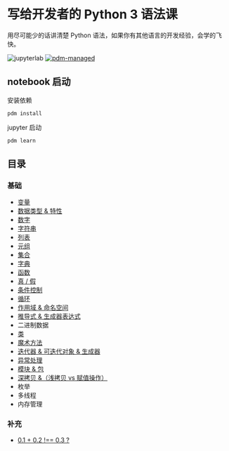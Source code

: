 # 写给开发者的 Python 3 语法课

用尽可能少的话讲清楚 Python 语法，如果你有其他语言的开发经验，会学的飞快。

![jupyterlab](https://img.shields.io/badge/jupyterlab-F37626)
[![pdm-managed](https://img.shields.io/badge/pdm-managed-blueviolet)](https://pdm.fming.dev)

## notebook 启动

安装依赖

`pdm install`

jupyter 启动

`pdm learn`

## 目录

### 基础

- [变量](https://nbviewer.jupyter.org/github/binghuis/python3-course-for-devs/blob/main/src/python3_course_for_devs/notebooks/var.ipynb)
- [数据类型 & 特性](https://nbviewer.jupyter.org/github/binghuis/python3-course-for-devs/blob/main/src/python3_course_for_devs/notebooks/types.ipynb)
- [数字](https://nbviewer.jupyter.org/github/binghuis/python3-course-for-devs/blob/main/src/python3_course_for_devs/notebooks/number.ipynb)
- [字符串](https://nbviewer.jupyter.org/github/binghuis/python3-course-for-devs/blob/main/src/python3_course_for_devs/notebooks/string.ipynb)
- [列表](https://nbviewer.jupyter.org/github/binghuis/python3-course-for-devs/blob/main/src/python3_course_for_devs/notebooks/list.ipynb)
- [元组](https://nbviewer.jupyter.org/github/binghuis/python3-course-for-devs/blob/main/src/python3_course_for_devs/notebooks/tuple.ipynb)
- [集合](https://nbviewer.jupyter.org/github/binghuis/python3-course-for-devs/blob/main/src/python3_course_for_devs/notebooks/set.ipynb)
- [字典](https://nbviewer.jupyter.org/github/binghuis/python3-course-for-devs/blob/main/src/python3_course_for_devs/notebooks/dict.ipynb)
- [函数](https://nbviewer.jupyter.org/github/binghuis/python3-course-for-devs/blob/main/src/python3_course_for_devs/notebooks/function.ipynb)
- [真 / 假](https://nbviewer.jupyter.org/github/binghuis/python3-course-for-devs/blob/main/src/python3_course_for_devs/notebooks/bool.ipynb)
- [条件控制](https://nbviewer.jupyter.org/github/binghuis/python3-course-for-devs/blob/main/src/python3_course_for_devs/notebooks/judgment.ipynb)
- [循环](https://nbviewer.jupyter.org/github/binghuis/python3-course-for-devs/blob/main/src/python3_course_for_devs/notebooks/loop.ipynb)
- [作用域 & 命名空间](https://nbviewer.jupyter.org/github/binghuis/python3-course-for-devs/blob/main/src/python3_course_for_devs/notebooks/scope.ipynb)
- [推导式 & 生成器表达式](https://nbviewer.jupyter.org/github/binghuis/python3-course-for-devs/blob/main/src/python3_course_for_devs/notebooks/comprehension.ipynb)
- 二进制数据
- [类](https://nbviewer.jupyter.org/github/binghuis/python3-course-for-devs/blob/main/src/python3_course_for_devs/notebooks/class.ipynb)
- [魔术方法](https://nbviewer.jupyter.org/github/binghuis/python3-course-for-devs/blob/main/src/python3_course_for_devs/notebooks/magic_method.ipynb)
- [迭代器 & 可迭代对象 & 生成器](https://nbviewer.jupyter.org/github/binghuis/python3-course-for-devs/blob/main/src/python3_course_for_devs/notebooks/iterator_generator.ipynb)
- [异常处理](https://nbviewer.jupyter.org/github/binghuis/python3-course-for-devs/blob/main/src/python3_course_for_devs/notebooks/exception.ipynb)
- [模块 & 包](https://nbviewer.jupyter.org/github/binghuis/python3-course-for-devs/blob/main/src/python3_course_for_devs/notebooks/module.ipynb)
- [深拷贝 &（浅拷贝 vs 赋值操作）](https://nbviewer.jupyter.org/github/binghuis/python3-course-for-devs/blob/main/src/python3_course_for_devs/notebooks/copy.ipynb)
- 枚举
- 多线程
- 内存管理


### 补充

- [0.1 + 0.2 !== 0.3 ?](https://nbviewer.jupyter.org/github/binghuis/python3-course-for-devs/blob/main/src/python3_course_for_devs/notebooks/float_calc.ipynb)

